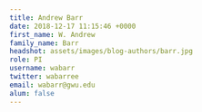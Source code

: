 ```yaml
---
title: Andrew Barr
date: 2018-12-17 11:15:46 +0000
first_name: W. Andrew
family_name: Barr
headshot: assets/images/blog-authors/barr.jpg
role: PI
username: wabarr
twitter: wabarree
email: wabarr@gwu.edu
alum: false
---
```

